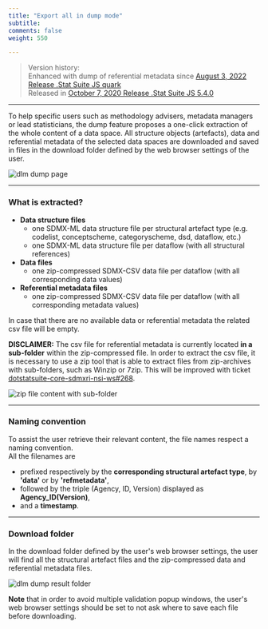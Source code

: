 ```yaml
---
title: "Export all in dump mode"
subtitle: 
comments: false
weight: 550

---
```


> Version history:  
> Enhanced with dump of referential metadata since [August 3, 2022 Release .Stat Suite JS quark](https://sis-cc.gitlab.io/dotstatsuite-documentation/changelog/#august-3-2022)  
> Released in [October 7, 2020 Release .Stat Suite JS 5.4.0](https://sis-cc.gitlab.io/dotstatsuite-documentation/changelog/#october-7-2020)

---

To help specific users such as methodology advisers, metadata managers or lead statisticians, the dump feature proposes a one-click extraction of the whole content of a data space. All structure objects (artefacts), data and referential metadata of the selected data spaces are downloaded and saved in files in the download folder defined by the web browser settings of the user.  

![dlm dump page](/dotstatsuite-documentation/images/dlm-dump-1.png)  
  
---

### What is extracted?

- **Data structure files**
    - one SDMX-ML data structure file per structural artefact type (e.g. codelist, conceptscheme, categoryscheme, dsd, dataflow, etc.)  
    - one SDMX-ML data structure file per dataflow (with all structural references)    
- **Data files**
    - one zip-compressed SDMX-CSV data file per dataflow (with all corresponding data values)
- **Referential metadata files**
    - one zip-compressed SDMX-CSV data file per dataflow (with all corresponding metadata values)

In case that there are no available data or referential metadata the related csv file will be empty. 

**DISCLAIMER:** The csv file for referential metadata is currently located **in a sub-folder** within the zip-compressed file. In order to extract the csv file, it is necessary to use a zip tool that is able to extract files from zip-archives with sub-folders, such as Winzip or 7zip. This will be improved with ticket  [dotstatsuite-core-sdmxri-nsi-ws#268](https://gitlab.com/sis-cc/.stat-suite/dotstatsuite-core-sdmxri-nsi-ws/-/issues/268).

![zip file content with sub-folder](/dotstatsuite-documentation/images/dlm-dump-zip-with-sub-folder.png)  

---
  
### Naming convention
  
To assist the user retrieve their relevant content, the file names respect a naming convention.  
All the filenames are  
* prefixed respectively by the **corresponding structural artefact type**, by **'data'** or by **'refmetadata'**,
* followed by the triple (Agency, ID, Version) displayed as **Agency_ID(Version)**,
* and a **timestamp**.
  
--- 

### Download folder  
  
In the download folder defined by the user's web browser settings, the user will find all the structural artefact files and the zip-compressed data and referential metadata files.  

![dlm dump result folder](/dotstatsuite-documentation/images/dlm-dump-2.png)  

**Note** that in order to avoid multiple validation popup windows, the user's web browser settings should be set to not ask where to save each file before downloading.
